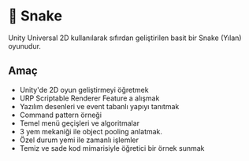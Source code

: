 # 🐍 Snake

Unity Universal 2D kullanılarak sıfırdan geliştirilen basit bir Snake (Yılan) oyunudur.

## Amaç

- Unity'de 2D oyun geliştirmeyi öğretmek
- URP Scriptable Renderer Feature a alışmak
- Yazılım desenleri ve event tabanlı yapıyı tanıtmak
- Command pattern örneği
- Temel menü geçişleri ve algoritmalar
- 3 yem mekaniği ile object pooling anlatmak.
- Özel durum yemi ile zamanlı işlemler
- Temiz ve sade kod mimarisiyle öğretici bir örnek sunmak
